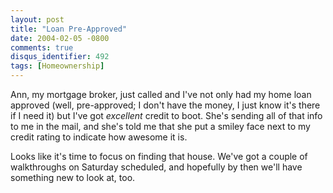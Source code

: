 ```yaml
---
layout: post
title: "Loan Pre-Approved"
date: 2004-02-05 -0800
comments: true
disqus_identifier: 492
tags: [Homeownership]
---
```

Ann, my mortgage broker, just called and I've not only had my home loan
approved (well, pre-approved; I don't have the money, I just know it's
there if I need it) but I've got *excellent* credit to boot. She's
sending all of that info to me in the mail, and she's told me that she
put a smiley face next to my credit rating to indicate how awesome it
is.
 
 Looks like it's time to focus on finding that house. We've got a couple
of walkthroughs on Saturday scheduled, and hopefully by then we'll have
something new to look at, too.
